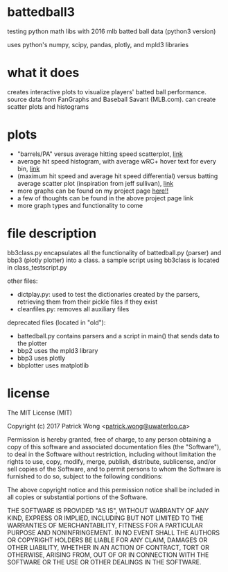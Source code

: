 # battedball3
testing python math libs with 2016 mlb batted ball data (python3 version)

uses python's numpy, scipy, pandas, plotly, and mpld3 libraries

# what it does
creates interactive plots to visualize players' batted ball performance. source data from FanGraphs and Baseball Savant (MLB.com). can create scatter plots and histograms


# plots
- "barrels/PA" versus average hitting speed scatterplot, [link](https://patwong.github.io/bb/brl_pa_vs_avg_hit_speed.html)
- average hit speed histogram, with average wRC+ hover text for every bin, [link](https://patwong.github.io/bb/avg_hit_speed_hist.html)
- (maximum hit speed and average hit speed differential) versus batting average scatter plot (inspiration from jeff sullivan), [link](https://patwong.github.io/bb/max_bb_ahs_ba.html)
- more graphs can be found on my project page [here!!](https://patwong.github.io/bb_project_page.html)
- a few of thoughts can be found in the above project page link
- more graph types and functionality to come


# file description
bb3class.py encapsulates all the functionality of battedball.py (parser) and bbp3 (plotly plotter) into a class. a sample script using bb3class is located in class_testscript.py

other files:
- dictplay.py: used to test the dictionaries created by the parsers, retrieving them from their pickle files if they exist
- cleanfiles.py: removes all auxiliary files

deprecated files (located in "old"):
- battedball.py contains parsers and a script in main() that sends data to the plotter
- bbp2 uses the mpld3 library
- bbp3 uses plotly
- bbplotter uses matplotlib

# license

The MIT License (MIT)

Copyright (c) 2017 Patrick Wong \<<patrick.wong@uwaterloo.ca>\>

Permission is hereby granted, free of charge, to any person obtaining a copy
of this software and associated documentation files (the "Software"), to deal
in the Software without restriction, including without limitation the rights
to use, copy, modify, merge, publish, distribute, sublicense, and/or sell
copies of the Software, and to permit persons to whom the Software is
furnished to do so, subject to the following conditions:

The above copyright notice and this permission notice shall be included in all
copies or substantial portions of the Software.

THE SOFTWARE IS PROVIDED "AS IS", WITHOUT WARRANTY OF ANY KIND, EXPRESS OR
IMPLIED, INCLUDING BUT NOT LIMITED TO THE WARRANTIES OF MERCHANTABILITY,
FITNESS FOR A PARTICULAR PURPOSE AND NONINFRINGEMENT. IN NO EVENT SHALL THE
AUTHORS OR COPYRIGHT HOLDERS BE LIABLE FOR ANY CLAIM, DAMAGES OR OTHER
LIABILITY, WHETHER IN AN ACTION OF CONTRACT, TORT OR OTHERWISE, ARISING FROM,
OUT OF OR IN CONNECTION WITH THE SOFTWARE OR THE USE OR OTHER DEALINGS IN THE
SOFTWARE.